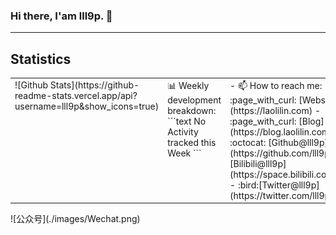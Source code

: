 ### Hi there, I'am lll9p. 👋
<hr/>
<h2>Statistics</h2>
<table>
  <tr>
    <td valign="top">
![Github Stats](https://github-readme-stats.vercel.app/api?username=lll9p&show_icons=true)
    </td>
    <td valign="top">
📊 Weekly development breakdown:
<!--START_SECTION:waka-->
```text
No Activity tracked this Week
```
<!--END_SECTION:waka-->
    </td>
    <td valign="top">
- 📫 How to reach me:
    - :page_with_curl: [Website](https://laolilin.com)
    - :page_with_curl: [Blog](https://blog.laolilin.com)
    - :octocat: [Github@lll9p](https://github.com/lll9p)
    - :tv: [Bilibili@lll9p](https://space.bilibili.com/210780)
    - :bird:[Twitter@lll9p](https://twitter.com/lll9p/)
    </td>
  </tr>
</table>
![公众号](./images/Wechat.png)
